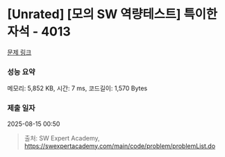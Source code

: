 # [Unrated] [모의 SW 역량테스트] 특이한 자석 - 4013 

[문제 링크](https://swexpertacademy.com/main/code/problem/problemDetail.do?contestProbId=AWIeV9sKkcoDFAVH) 

### 성능 요약

메모리: 5,852 KB, 시간: 7 ms, 코드길이: 1,570 Bytes

### 제출 일자

2025-08-15 00:50



> 출처: SW Expert Academy, https://swexpertacademy.com/main/code/problem/problemList.do